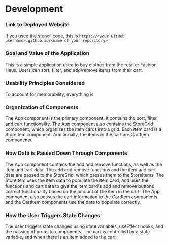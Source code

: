 # Development

### Link to Deployed Website
If you used the stencil code, this is `https://<your GitHub username>.github.io/<name of your repository>`

### Goal and Value of the Application
This is a simple application used to buy clothes from the retailer Fashion Haus. Users can sort, filter, and add/remove items from their cart.

### Usability Principles Considered
To account for memorability, everything is  

### Organization of Components
The App component is the primary component. It contains the sort, filter, and cart functionality. The App component also contains the StoreGrid component, which organizes the item cards into a grid. Each item card is a StoreItem component. Additionally, the items in the cart are CartItem components.

### How Data is Passed Down Through Components
The App component contains the add and remove functions, as well as the item and cart data. The add and remove functions and the item and cart data are passed to the StoreGrid, which passes them to the StoreItems. The StoreItem uses the item data to populate the item card, and uses the functions and cart data to give the item card's add and remove buttons correct functionality based on the amount of the item in the cart. The App component also passes the cart information to the CartItem components, and the CartItem components use the data to populate correctly.

### How the User Triggers State Changes
The user triggers state changes using state variables, useEffect hooks, and the passing of props to components. The cart is controlled by a state variable, and when there is an item added to the cart  
